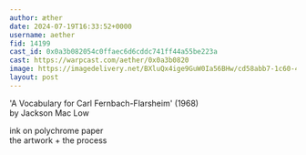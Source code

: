 ```yaml
---
author: æther
date: 2024-07-19T16:33:52+0000
username: aether
fid: 14199
cast_id: 0x0a3b082054c0ffaec6d6cddc741ff44a55be223a
cast: https://warpcast.com/aether/0x0a3b0820
image: https://imagedelivery.net/BXluQx4ige9GuW0Ia56BHw/cd58abb7-1c60-401d-1154-c98271472f00/original
layout: post
---
```

'A Vocabulary for Carl Fernbach-Flarsheim' (1968)   
by Jackson Mac Low  
  
ink on polychrome paper   
the artwork + the process  

<img src='https://imagedelivery.net/BXluQx4ige9GuW0Ia56BHw/cd58abb7-1c60-401d-1154-c98271472f00/original' alt='' referrerpolicy='no-referrer'/>
<img src='https://imagedelivery.net/BXluQx4ige9GuW0Ia56BHw/59307dc2-c3f4-494b-3f7b-349eea238700/original' alt='' referrerpolicy='no-referrer'/>